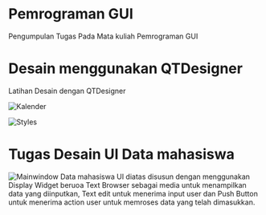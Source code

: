# Pemrograman GUI
Pengumpulan Tugas Pada Mata kuliah Pemrograman GUI

# Desain menggunakan QTDesigner
Latihan Desain dengan QTDesigner


![Kalender](https://user-images.githubusercontent.com/58464121/114375871-51ddbb00-9baf-11eb-8673-6a4178ef0ac0.png)


![Styles](https://user-images.githubusercontent.com/58464121/114375886-5609d880-9baf-11eb-86f9-9dc6ee094479.png)

# Tugas Desain UI Data mahasiswa
![Mainwindow Data mahasiswa](https://user-images.githubusercontent.com/58464121/116975453-e092b300-ace9-11eb-8362-a727d165d05d.PNG)
UI diatas disusun dengan menggunakan Display Widget beruoa Text Browser sebagai media untuk menampilkan data yang diinputkan, Text edit untuk menerima input user dan Push Button untuk menerima action user untuk memroses data yang telah dimasukkan.

